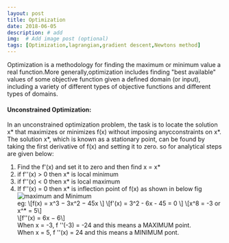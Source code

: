 ```yaml
---
layout: post
title: Optimization 
date: 2018-06-05 
description: # add
img:  # Add image post (optional)
tags: [Optimization,lagrangian,gradient descent,Newtons method]
---
```

Optimization is a methodology for finding the maximum or minimum value a real function.More generally,optimization includes finding 
"best available" values of some objective function given a defined domain (or input), including a variety of different types of objective 
functions and different types of domains.  
#### Unconstrained Optimization:  
In an unconstrained optimization problem, the task is to locate the solution x* that maximizes or minimizes f(x) without imposing anycconstraints on x*. The solution x*, which is known as a stationary point, can be found by taking the first derivative of f(x) and setting it to zero. so for analytical steps are given below:
1. Find the f'(x) and set it to zero and then find x = x*  
2. if f''(x) > 0  then x* is local minimum   
3. if f''(x) < 0  then x* is local maximum    
4. If f''(x) = 0 then x* is inflection point of f(x) as shown in below fig  
![maximum and Minimum]({{site.baseurl}}/assets/img/max_min.jpg)  
eg: \\[f(x) = x^3 − 3x^2 − 45x \\]
\\[f'(x) = 3^2 - 6x - 45 = 0 \\]
\\[x^8 = -3 or x^* = 5\\]  
\\[f''(x) = 6x − 6\\]  
When x = -3, f ''(-3) = -24 and this means a MAXIMUM point.  
When x = 5, f ''(x) = 24 and this means a MINIMUM pont.  


